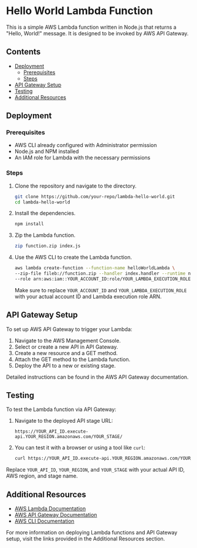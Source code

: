 # Hello World Lambda Function

This is a simple AWS Lambda function written in Node.js that returns a "Hello, World!" message. It is designed to be invoked by AWS API Gateway.

## Contents

- [Deployment](#deployment)
  - [Prerequisites](#prerequisites)
  - [Steps](#steps)
- [API Gateway Setup](#api-gateway-setup)
- [Testing](#testing)
- [Additional Resources](#additional-resources)

## Deployment

### Prerequisites

- AWS CLI already configured with Administrator permission
- Node.js and NPM installed
- An IAM role for Lambda with the necessary permissions

### Steps

1. Clone the repository and navigate to the directory.

   ```sh
   git clone https://github.com/your-repo/lambda-hello-world.git
   cd lambda-hello-world
   ```

2. Install the dependencies.

   ```sh
   npm install
   ```

3. Zip the Lambda function.

   ```sh
   zip function.zip index.js
   ```

4. Use the AWS CLI to create the Lambda function.

   ```sh
   aws lambda create-function --function-name helloWorldLambda \
   --zip-file fileb://function.zip --handler index.handler --runtime nodejs14.x \
   --role arn:aws:iam::YOUR_ACCOUNT_ID:role/YOUR_LAMBDA_EXECUTION_ROLE
   ```

   Make sure to replace `YOUR_ACCOUNT_ID` and `YOUR_LAMBDA_EXECUTION_ROLE` with your actual account ID and Lambda execution role ARN.

## API Gateway Setup

To set up AWS API Gateway to trigger your Lambda:

1. Navigate to the AWS Management Console.
2. Select or create a new API in API Gateway.
3. Create a new resource and a GET method.
4. Attach the GET method to the Lambda function.
5. Deploy the API to a new or existing stage.

Detailed instructions can be found in the AWS API Gateway documentation.

## Testing

To test the Lambda function via API Gateway:

1. Navigate to the deployed API stage URL:

   ```plaintext
   https://YOUR_API_ID.execute-api.YOUR_REGION.amazonaws.com/YOUR_STAGE/
   ```

2. You can test it with a browser or using a tool like `curl`:

   ```sh
   curl https://YOUR_API_ID.execute-api.YOUR_REGION.amazonaws.com/YOUR_STAGE/
   ```

Replace `YOUR_API_ID`, `YOUR_REGION`, and `YOUR_STAGE` with your actual API ID, AWS region, and stage name.

## Additional Resources

- [AWS Lambda Documentation](https://docs.aws.amazon.com/lambda/latest/dg/welcome.html)
- [AWS API Gateway Documentation](https://docs.aws.amazon.com/apigateway/latest/developerguide/welcome.html)
- [AWS CLI Documentation](https://docs.aws.amazon.com/cli/latest/userguide/cli-chap-welcome.html)

For more information on deploying Lambda functions and API Gateway setup, visit the links provided in the Additional Resources section.
